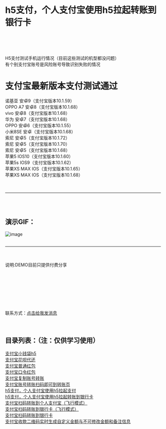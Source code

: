 # h5支付，个人支付宝使用h5拉起转账到银行卡
<br/>
<br/>
<br/>
<br/>
H5支付测试手机运行情况（目前这些测试的机型都没问题）<br/>
有个别支付宝账号是风险账号导致识别失败的情况<br/>

# 支付宝最新版本支付测试通过

诺基亚 安卓9（支付宝版本10.1.59）<br/>
OPPO A7 安卓8（支付宝版本10.1.68）<br/>
vivo 安卓8（支付宝版本10.1.68）<br/>
华为 安卓7（支付宝版本10.1.68）<br/>
OPPO 安卓6（支付宝版本10.1.55）<br/>
小米8SE 安卓（支付宝版本10.1.68）<br/>
索尼 安卓5（支付宝版本10.1.72）<br/>
索尼 安卓5（支付宝版本10.1.70）<br/>
索尼 安卓5（支付宝版本10.1.68）<br/>
苹果5 IOS10（支付宝版本10.1.60）<br/>
苹果5s IOS9（支付宝版本10.1.62）<br/>
苹果XS MAX IOS（支付宝版本10.1.65）<br/>
苹果XS MAX IOS（支付宝版本10.1.68）<br/>
<br/>
<br/>
<hr/>
<br/>
<br/>

演示GIF：
--

![image](https://i.loli.net/2020/11/11/FR98E3lsPifrJoK.gif)
<br/>
<br/>
<hr/>
<br/>
<br/>
说明:DEMO目前只提供付费分享
<br/>
<br/>
<br/>
<br/>
<br/>
<br/>
<br/>
<br/>
<br/>
联系方式：<a target="_blank" href="http://apppay.xyz/qq.html">点击给我发消息</a>
<br/>
<br/>
<br/>

目录列表：（注：仅供学习使用）<br/>
--
<a target="_blank" href="https://github.com/apppay/qdpay">支付宝小钱袋h5</a><br/>
<a target="_blank" href="#">支付宝花呗代还</a><br/>
<a target="_blank" href="https://github.com/apppay/payai">支付宝普通红包</a><br/>
<a target="_blank" href="#">支付宝口令红包</a><br/>
<a target="_blank" href="https://github.com/apppay/copyzfb">支付宝复制账号转账</a><br/>
<a target="_blank" href="https://github.com/apppay/ailpaygm">支付宝账号转账扫码即可到转账页</a><br/>
<a target="_blank" href="https://github.com/apppay/h5pay">h5支付，个人支付宝使用h5拉起支付</a><br/>
<a target="_blank" href="https://github.com/apppay/h5toyh">h5支付，个人支付宝使用h5拉起转账到银行卡</a><br/>
<a target="_blank" href="https://github.com/apppay/zztopayfx">支付宝扫码转账到个人支付宝（飞行模式）</a><br/>
<a target="_blank" href="https://github.com/apppay/h5toyhfx">支付宝扫码转账到银行卡（飞行模式）</a><br/>
<a target="_blank" href="https://github.com/apppay/zztoyh">支付宝扫码转账到银行卡</a><br/>
<a target="_blank" href="https://github.com/apppay/zhifubao">支付宝收款二维码实时生成自定义金额与不可修改金额和备注信息</a><br/>





